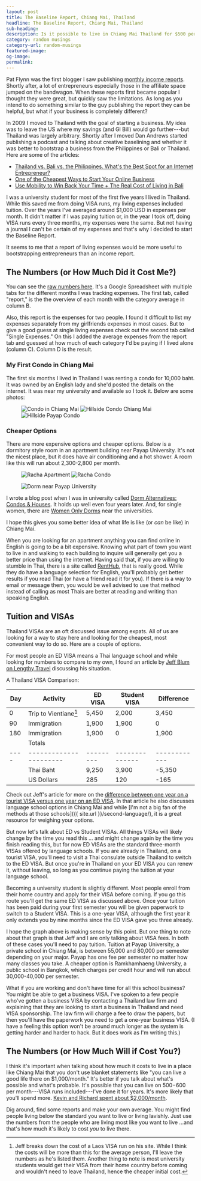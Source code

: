```yaml
---
layout: post
title: The Baseline Report, Chiang Mai, Thailand
headline: The Baseline Report, Chiang Mai, Thailand
sub-heading:
description: Is it possible to live in Chiang Mai Thailand for $500 per month? Check out the Baseline Report and find out.
category: random musings
category-url: random-musings
featured-image:
og-image:
permalink:
---
```

Pat Flynn was the first blogger I saw publishing [monthly income reports](http://www.smartpassiveincome.com/tag/monthly-income-report/). Shortly after, a lot of entrepreneurs especially those in the affiliate space jumped on the bandwagon. When these reports first became popular I thought they were great, but quickly saw the limitations. As long as you intend to do something similar to the guy publishing the report they can be helpful, but what if your business is completely different?

In 2009 I moved to Thailand with the goal of starting a business. My idea was to leave the US where my savings (and GI Bill) would go further---but Thailand was largely arbitrary. Shortly after I moved Dan Andrews started publishing a podcast and talking about creative baselining and whether it was better to bootstrap a business from the Philippines or Bali or Thailand. Here are some of the articles:

 * [Thailand vs. Bali vs. the Philippines. What's the Best Spot for an Internet Entrepreneur?](http://www.tropicalmba.com/thailand-vs-bali-vs-philippines/)
 * [One of the Cheapest Ways to Start Your Online Business](http://www.tropicalmba.com/for-the-bold-one-of-the-cheapest-ways-to-start-your-online-business/)
 * [Use Mobility to Win Back Your Time + The Real Cost of Living in Bali](http://www.tropicalmba.com/cost-of-living-in-bali/)

I was a university student for most of the first five years I lived in Thailand. While this saved me from doing VISA runs, my living expenses included tuition. Over the years I've averaged around $1,000 USD in expenses per month. It didn't matter if I was paying tuition or, in the year I took off, doing VISA runs every three months, my expenses were the same. But not having a journal I can't be certain of my expenses and that's why I decided to start the Baseline Report.

It seems to me that a report of living expenses would be more useful to bootstrapping entrepreneurs than an income report.

## The Numbers (or How Much Did it Cost Me?)

You can see the [raw numbers here](//docs.google.com/spreadsheets/d/1yTC82Nee10J9M567YW90gV7vSFrvHhONJEXw0If8IZ8/). It's a Google Spreadsheet with multiple tabs for the different months I was tracking expenses. The first tab, called "report," is the the overview of each month with the category average in column B.

Also, this report is the expenses for two people. I found it difficult to list my expenses separately from my girlfriends expenses in most cases. But to give a good guess at single living expenses check out the second tab called "Single Expenses." On this I added the average expenses from the report tab and guessed at how much of each category I'd be paying if I lived alone (column C). Column D is the result.

### My First Condo in Chiang Mai

The first six months I lived in Thailand I was renting a condo for 10,000 baht. It was owned by an English lady and she'd posted the details on the internet. It was near my university and available so I took it. Below are some photos:

<figure class="one-third">
<img src="{{ site.url }}/images/baseline-report/Hillside-Condo-1.jpg" alt="Condo in Chiang Mai">
<img src="{{ site.url }}/images/baseline-report/Hillside-Condo-2.jpg" alt="Hillside Condo Chiang Mai">
<img src="{{ site.url }}/images/baseline-report/Hillside-Condo-3.jpg" alt="Hillside Payap Condo">
</figure>

### Cheaper Options

There are more expensive options and cheaper options. Below is a dormitory style room in an apartment building near Payap University. It's not the nicest place, but it does have air conditioning and a hot shower. A room like this will run about 2,300-2,800 per month.

<figure class="one-half">
<img src="{{ site.url }}/images/baseline-report/Racha-1.jpg" alt="Racha Apartment">
<img src="{{ site.url }}/images/baseline-report/Racha-2.jpg" alt="Racha Condo">
</figure>
<figure>
<img src="{{ site.url }}/images/baseline-report/Racha-3.jpg" alt="Dorm near Payap University">
</figure>

I wrote a blog post when I was in university called [Dorm Alternatives: Condos & Houses](//payapuniversity.blogspot.com/2010/12/dorm-alternatives-condos-houses.html). It holds up well even four years later. And, for single women, there are [Women Only Dorms](//payapuniversity.blogspot.com/2011/02/women-only-dorms-blessing-place.html) near the universities.

I hope this gives you some better idea of what life is like (or _can_ be like) in Chiang Mai.

When you are looking for an apartment anything you can find online in English is going to be a bit expensive. Knowing what part of town you want to live in and walking to each building to inquire will generally get you a better price than using the internet. Having said that, if you are willing to stumble in Thai, there is a site called [RentHub](//www.renthub.in.th/), that is really good. While they do have a language selection for English, you'll probably get better results if you read Thai (or have a friend read it for you). If there is a way to email or message them, you would be well advised to use that method instead of calling as most Thais are better at reading and writing than speaking English.

## Tuition and VISAs

Thailand VISAs are an oft discussed issue among expats. All of us are looking for a way to stay here and looking for the cheapest, most convenient way to do so. Here are a couple of options.

For most people an ED VISA means a Thai language school and while looking for numbers to compare to my own, I found an article by [Jeff Blum on Lengthy Travel](//www.lengthytravel.com/studying-thai-in-chiang-mai-advice-from-a-long-term-chiang-mai-resident/) discussing his situation.

A Thailand VISA Comparison:

|Day |Activity              | ED VISA | Student VISA | Difference |
|----|----------------------|---------|--------------|------------|
|0   |Trip to Vientiane[^1] |5,450    |2,000         |3,450       |
|90  |Immigration           |1,900    |1,900         |0           |
|180 |Immigration           |1,900    |0             |1,900       |
|    |Totals                |         |              |            |
|----|----------------------|---------|--------------|------------|
|    |Thai Baht             |9,250    |3,900         |-5,350      |
|    |US Dollars            |285      |120           |-165        |

Check out Jeff's article for more on the [difference between one year on a tourist VISA versus one year on an ED VISA](http://www.lengthytravel.com/studying-thai-in-chiang-mai-advice-from-a-long-term-chiang-mai-resident/). In that article he also discusses language school options in Chiang Mai and while [I'm not a big fan of the methods at those schools]({{ site.url }}/second-language/), it is a great resource for weighing your options.

But now let's talk about ED vs Student VISAs. All things VISAs will likely change by the time you read this ... and might change again by the time you finish reading this, but for now ED VISAs are the standard three-month VISAs offered by language schools. If you are already in Thailand, on a tourist VISA, you'll need to visit a Thai consulate outside Thailand to switch to the ED VISA. But once you're in Thailand on your ED VISA you can renew it, without leaving, so long as you continue paying the tuition at your language school.

Becoming a university student is slightly different. Most people enroll from their home country and apply for their VISA before coming. If you go this route you'll get the same ED VISA as discussed above. Once your tuition has been paid during your first semester you will be given paperwork to switch to a Student VISA. This is a one-year VISA, although the first year it only extends you by nine months since the ED VISA gave you three already.

I hope the graph above is making sense by this point. But one thing to note about that graph is that Jeff and I are only talking about VISA fees. In both of these cases you'll need to pay tuition. Tuition at Payap University, a private school in Chiang Mai, is between 55,000 and 80,000 per semester depending on your major. Payap has one fee per semester no matter how many classes you take. A cheaper option is Ramkhamhaeng University, a public school in Bangkok, which charges per credit hour and will run about 30,000-40,000 per semester.

What if you are working and don't have time for all this school business? You might be able to get a business VISA. I've spoken to a few people who've gotten a business VISA by contacting a Thailand law firm and explaining that they are looking to start a business in Thailand and need VISA sponsorship. The law firm will charge a fee to draw the papers, but then you'll have the paperwork you need to get a one-year business VISA. (I have a feeling this option won't be around much longer as the system is getting harder and harder to hack. But it does work as I'm writing this.)

## The Numbers (or How Much Will if Cost You?)

I think it's important when talking about how much it costs to live in a place like Chiang Mai that you don't use blanket statements like "you can live a good life there on $1,000/month." It's better if you talk about what's possible and what's probable. It's possible that you can live on $500-$600 per month---VISA runs included---I've done it for years. It's more likely that you'll spend more. [Kevin and Richard spent about $2,000/month](http://www.nichesitenomads.com/burn-rate-report-month-5-may-2014/).

Dig around, find some reports and make your own average. You might find people living below the standard you want to live or living lavishly. Just use the numbers from the people who are living most like you want to live ...and that's how much it's likely to cost _you_ to live there.

[^1]: Jeff breaks down the cost of a Laos VISA run on his site. While I think the costs will be more than this for the average person, I'll leave the numbers as he's listed them. Another thing to note is most university students would get their VISA from their home country before coming and wouldn't need to leave Thailand, hence the cheaper initial cost.
